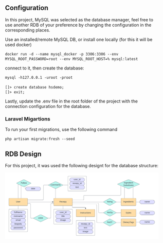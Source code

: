 ## Configuration

In this project, MySQL was selected as the database manager, feel free to use another RDB of your preference by changing the configuration in the corresponding places. 

Use an installed/remote MySQL DB, or install one locally (for this it will be used docker)
```shell
docker run -d --name mysql_docker -p 3306:3306 --env MYSQL_ROOT_PASSWORD=root --env MYSQL_ROOT_HOST=% mysql:latest
```
connect to it, then create the database:
```shell
mysql -h127.0.0.1 -uroot -proot

[]> create database hsdemo;
[]> exit;
```

Lastly, update the .env file in the root folder of the project with the connection configuration for the database. 

### Laravel Migartions

To run your first migrations, use the following command
```shell
php artisan migrate:fresh --seed
```

## RDB Design

For this project, it was used the following designt for the database structure:

<p align="center"><img src="images/db_architecture.png" width="900" alt="DB design"></p>